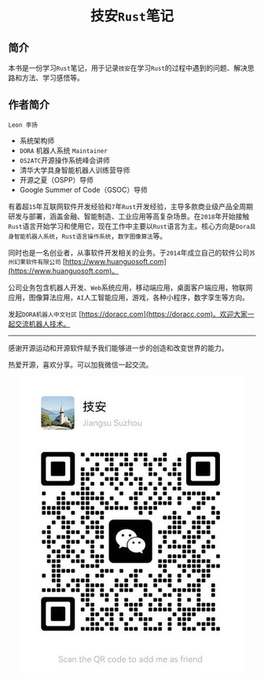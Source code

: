 <div align="center">

# 技安`Rust`笔记

</div>

## 简介

本书是一份学习`Rust`笔记，用于记录`技安`在学习`Rust`的过程中遇到的问题、解决思路和方法、学习感悟等。


## 作者简介

`Leon 李扬`

* 系统架构师
* `DORA` 机器人系统 `Maintainer`
* `OS2ATC`开源操作系统峰会讲师
* 清华大学具身智能机器人训练营导师
* 开源之夏（OSPP）导师
* Google Summer of Code（GSOC）导师

有着超`15`年互联网软件开发经验和`7`年`Rust`开发经验，主导多款商业级产品全周期研发与部署，涵盖金融、智能制造、工业应用等高复杂场景。在`2018`年开始接触`Rust`语言开始学习和使用它，现在工作中主要以`Rust`语言为主。核心方向是`Dora具身智能机器人系统`，`Rust语言操作系统`，`数字图像算法`等。

同时也是一名创业者，从事软件开发相关的业务。于`2014`年成立自己的软件公司`苏州幻果软件有限公司` [https://www.huanguosoft.com](https://www.huanguosoft.com)。

公司业务包含机器人开发、`Web`系统应用，移动端应用，桌面客户端应用，物联网应用，图像算法应用，`AI`人工智能应用，游戏，各种小程序，数字孪生等方向。

发起`DORA机器人中文社区` [https://doracc.com](https://doracc.com)。欢迎大家一起交流机器人技术。

<!-- 目前在清华大学参与`ArceOS`操作系统和`Rust`基金会下的基于`Dora`机器人系统的具身智能项目, 通过移植`Dora`到`ArceOS`操作系统和开放原子基金会开源鸿蒙系统`OpenHarmony`中。结合上层`AI`大模型，赋予机器人感知、学习和环境动态交互的能力。

`2024年5月28日`在`清华大学操作系统实验室`主办的`2024 春夏季开源操作系统训练营`上讲课。主讲的课程是：`让Dora在ArceOS上闪耀 —— RISC-V64架构`。 -->

<!-- ![dora-acreos](./img/dora-acreos.png) -->

---

感谢开源运动和开源软件赋予我们能够进一步的创造和改变世界的能力。

热爱开源，喜欢分享。可以加我微信一起交流。

<div align="center">

![技安未来](./img/wechat.jpg)

</div>